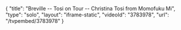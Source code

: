 {
    "title": "Breville -- Tosi on Tour  -- Christina Tosi from Momofuku Mi",
    "type": "solo",
    "layout": "iframe-static",
    "videoId": "3783978",
    "url": "\/tvpembed\/3783978"
}
